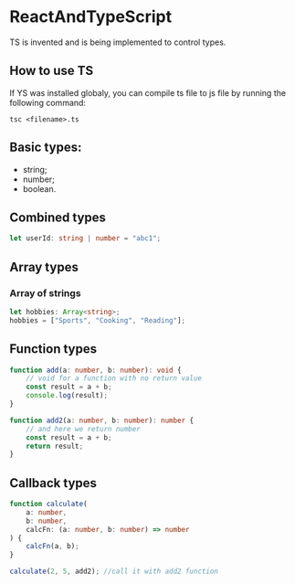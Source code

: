 # ReactAndTypeScript

TS is invented and is being implemented to control types.

## How to use TS

If YS was installed globaly, you can compile ts file to js file by running the following command:

```shell
tsc <filename>.ts
```

## Basic types:

-   string;
-   number;
-   boolean.

## Combined types

```ts
let userId: string | number = "abc1";
```

## Array types

### Array of strings

```ts
let hobbies: Array<string>;
hobbies = ["Sports", "Cooking", "Reading"];
```

## Function types

```ts
function add(a: number, b: number): void {
    // void for a function with no return value
    const result = a + b;
    console.log(result);
}

function add2(a: number, b: number): number {
    // and here we return number
    const result = a + b;
    return result;
}
```

## Callback types

```ts
function calculate(
    a: number,
    b: number,
    calcFn: (a: number, b: number) => number
) {
    calcFn(a, b);
}

calculate(2, 5, add2); //call it with add2 function
```
